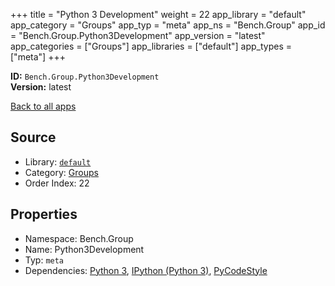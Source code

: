 ﻿+++
title = "Python 3 Development"
weight = 22
app_library = "default"
app_category = "Groups"
app_typ = "meta"
app_ns = "Bench.Group"
app_id = "Bench.Group.Python3Development"
app_version = "latest"
app_categories = ["Groups"]
app_libraries = ["default"]
app_types = ["meta"]
+++

**ID:** `Bench.Group.Python3Development`  
**Version:** latest  
<!--more-->

[Back to all apps](/apps/)

## Source

* Library: [`default`](/app_libraries/default)
* Category: [Groups](/app_categories/groups)
* Order Index: 22

## Properties

* Namespace: Bench.Group
* Name: Python3Development
* Typ: `meta`
* Dependencies: [Python 3](/apps/Bench.Python3), [IPython (Python 3)](/apps/Bench.Python3.IPython), [PyCodeStyle](/apps/Bench.Python.PyCodeStyle)

